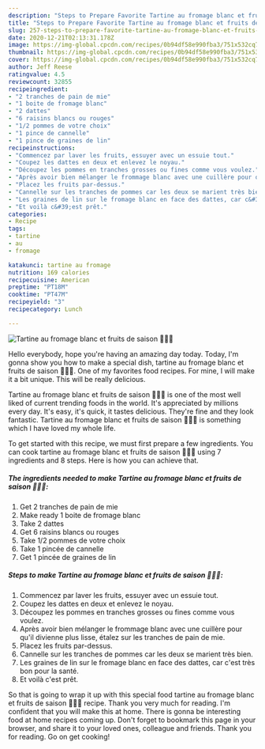 ```yaml
---
description: "Steps to Prepare Favorite Tartine au fromage blanc et fruits de saison 🍇🍏🍞"
title: "Steps to Prepare Favorite Tartine au fromage blanc et fruits de saison 🍇🍏🍞"
slug: 257-steps-to-prepare-favorite-tartine-au-fromage-blanc-et-fruits-de-saison
date: 2020-12-21T02:13:31.178Z
image: https://img-global.cpcdn.com/recipes/0b94df58e990fba3/751x532cq70/tartine-au-fromage-blanc-et-fruits-de-saison-🍇🍏🍞-photo-principale-de-la-recette.jpg
thumbnail: https://img-global.cpcdn.com/recipes/0b94df58e990fba3/751x532cq70/tartine-au-fromage-blanc-et-fruits-de-saison-🍇🍏🍞-photo-principale-de-la-recette.jpg
cover: https://img-global.cpcdn.com/recipes/0b94df58e990fba3/751x532cq70/tartine-au-fromage-blanc-et-fruits-de-saison-🍇🍏🍞-photo-principale-de-la-recette.jpg
author: Jeff Reese
ratingvalue: 4.5
reviewcount: 32855
recipeingredient:
- "2 tranches de pain de mie"
- "1 boite de fromage blanc"
- "2 dattes"
- "6 raisins blancs ou rouges"
- "1/2 pommes de votre choix"
- "1 pince de cannelle"
- "1 pince de graines de lin"
recipeinstructions:
- "Commencez par laver les fruits, essuyer avec un essuie tout."
- "Coupez les dattes en deux et enlevez le noyau."
- "Découpez les pommes en tranches grosses ou fines comme vous voulez."
- "Après avoir bien mélanger le frommage blanc avec une cuillère pour qu&#39;il divienne plus lisse, étalez sur les tranches de pain de mie."
- "Placez les fruits par-dessus."
- "Cannelle sur les tranches de pommes car les deux se marient très bien."
- "Les graines de lin sur le fromage blanc en face des dattes, car c&#39;est très bon pour la santé."
- "Et voilà c&#39;est prêt."
categories:
- Recipe
tags:
- tartine
- au
- fromage

katakunci: tartine au fromage 
nutrition: 169 calories
recipecuisine: American
preptime: "PT18M"
cooktime: "PT47M"
recipeyield: "3"
recipecategory: Lunch

---
```



![Tartine au fromage blanc et fruits de saison 🍇🍏🍞](https://img-global.cpcdn.com/recipes/0b94df58e990fba3/751x532cq70/tartine-au-fromage-blanc-et-fruits-de-saison-🍇🍏🍞-photo-principale-de-la-recette.jpg)

Hello everybody, hope you're having an amazing day today. Today, I'm gonna show you how to make a special dish, tartine au fromage blanc et fruits de saison 🍇🍏🍞. One of my favorites food recipes. For mine, I will make it a bit unique. This will be really delicious.

Tartine au fromage blanc et fruits de saison 🍇🍏🍞 is one of the most well liked of current trending foods in the world. It's appreciated by millions every day. It's easy, it's quick, it tastes delicious. They're fine and they look fantastic. Tartine au fromage blanc et fruits de saison 🍇🍏🍞 is something which I have loved my whole life.




To get started with this recipe, we must first prepare a few ingredients. You can cook tartine au fromage blanc et fruits de saison 🍇🍏🍞 using 7 ingredients and 8 steps. Here is how you can achieve that.

<!--inarticleads1-->

##### The ingredients needed to make Tartine au fromage blanc et fruits de saison 🍇🍏🍞:

1. Get 2 tranches de pain de mie
1. Make ready 1 boite de fromage blanc
1. Take 2 dattes
1. Get 6 raisins blancs ou rouges
1. Take 1/2 pommes de votre choix
1. Take 1 pincée de cannelle
1. Get 1 pincée de graines de lin




<!--inarticleads2-->

##### Steps to make Tartine au fromage blanc et fruits de saison 🍇🍏🍞:

1. Commencez par laver les fruits, essuyer avec un essuie tout.
1. Coupez les dattes en deux et enlevez le noyau.
1. Découpez les pommes en tranches grosses ou fines comme vous voulez.
1. Après avoir bien mélanger le frommage blanc avec une cuillère pour qu&#39;il divienne plus lisse, étalez sur les tranches de pain de mie.
1. Placez les fruits par-dessus.
1. Cannelle sur les tranches de pommes car les deux se marient très bien.
1. Les graines de lin sur le fromage blanc en face des dattes, car c&#39;est très bon pour la santé.
1. Et voilà c&#39;est prêt.




So that is going to wrap it up with this special food tartine au fromage blanc et fruits de saison 🍇🍏🍞 recipe. Thank you very much for reading. I'm confident that you will make this at home. There is gonna be interesting food at home recipes coming up. Don't forget to bookmark this page in your browser, and share it to your loved ones, colleague and friends. Thank you for reading. Go on get cooking!
